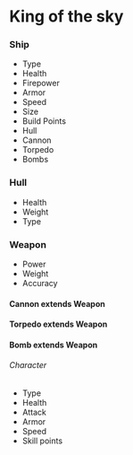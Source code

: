 # King of the sky

### Ship

- Type
- Health
- Firepower
- Armor
- Speed
- Size
- Build Points
- Hull
- Cannon
- Torpedo
- Bombs

### Hull

- Health
- Weight
- Type

### Weapon

- Power
- Weight
- Accuracy

#### Cannon extends Weapon

#### Torpedo extends Weapon

#### Bomb extends Weapon

###### Character

- Type
- Health
- Attack
- Armor
- Speed
- Skill points
